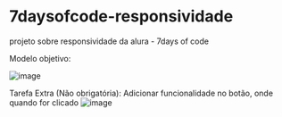 # 7daysofcode-responsividade
projeto sobre responsividade da alura - 7days of code

Modelo objetivo:

![image](https://github.com/gabrielMachadus/7daysofcode-responsividade/assets/15897575/2325b506-1fa7-4e90-baf4-9eb95872fd3e)

Tarefa Extra (Não obrigatória):
Adicionar funcionalidade no botão, onde quando for clicado
![image](https://github.com/gabrielMachadus/7daysofcode-responsividade/assets/15897575/d9c58116-f1a3-4436-9595-cf0b31abd9de)
